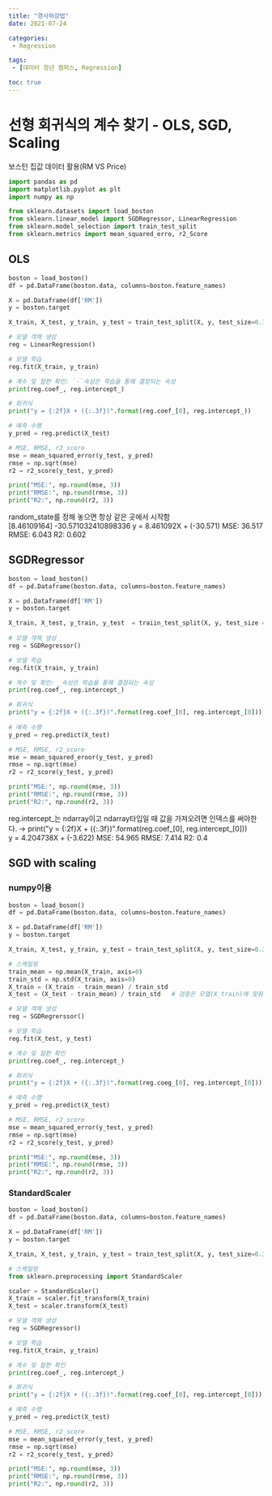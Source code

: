 ```yaml
---
title: "경사하강법"
date: 2021-07-24

categories:
 - Regression

tags:
 - [데이터 청년 캠퍼스, Regression]

toc: true
---
```

# 선형 회귀식의 계수 찾기 - OLS, SGD, Scaling  
<div class="notice" markdown="1">
보스턴 집값 데이터 활용(RM  VS  Price)
</div>  

```py
import pandas as pd
import matplotlib.pyplot as plt
import numpy as np

from sklearn.datasets import load_boston
from sklearn.linear_model import SGDRegressor, LinearRegression
from sklearn.model_selection import train_test_split
from sklearn.metrics import mean_squared_erro, r2_Score
```  

## OLS  
```py
boston = load_boston()
df = pd.DataFrame(boston.data, columns=boston.feature_names)

X = pd.Dataframe(df['RM'])
y = boston.target

X_train, X_test, y_train, y_test = train_test_split(X, y, test_size=0.3, random_state=1)

# 모델 객체 생성
reg = LinearRegression()

# 모델 학습
reg.fit(X_train, y_train)

# 계수 및 절편 확인: `-`속성은 학습을 통해 결정되는 속성
print(reg.coef_, reg.intercept_)

# 회귀식
print("y = {:2f}X + ({:.3f})".format(reg.coef_[0], reg.intercept_))

# 예측 수행
y_pred = reg.predict(X_test)

# MSE, RMSE, r2_score
mse = mean_squared_error(y_test, y_pred)
rmse = np.sqrt(mse)
r2 = r2_score(y_test, y_pred)

print("MSE:", np.round(mse, 3))
print("RMSE:", np.round(rmse, 3))
print("R2:", np.round(r2, 3))
```  
<div class="notice--primary" markdown="1">
random_state를 정해 놓으면 항상 같은 곳에서 시작함
</div>  
  
<div class="notice" markdown="1">
[8.46109164] -30.571032410898336  
y = 8.461092X + (-30.571)  
MSE: 36.517  
RMSE:  6.043  
R2:  0.602  
</div>
  
## SGDRegressor  
```py
boston = load_boston()
df = pd.Dataframe(boston.data, columns=boston.feature_names)

X = pd.Dataframe(df['RM'])
y = boston.target

X_train, X_test, y_train, y_test  = traiin_test_split(X, y, test_size = 0.3, random_state=1)
  
# 모델 객체 생성
reg = SGDRegressor()

# 모델 학습
reg.fit(X_train, y_train)

# 계수 및 확인: _속성은 학습을 통해 결정되는 속성
print(reg.coef_, reg.intercept_)

# 회귀식
print("y = {:2f}X + ({:.3f})".format(reg.coef_[0], reg.intercept_[0]))
  
# 예측 수행
y_pred = reg.predict(X_test)

# MSE, RMSE, r2_score
mse = mean_squared_eroor(y_test, y_pred)
rmse = np.sqrt(mse)
r2 = r2_score(y_test, y_pred)

print("MSE:", np.round(mse, 3))
print("RMSE:", np.round(rmse, 3))
print("R2:", np.round(r2, 3))
```  
<div class="notice--primary" markdown="1">
reg.intercept_는 ndarray이고 ndarray타입일 때 값을 가져오려면 인덱스를 써야한다.  
→ print("y = {:2f}X + ({:.3f})".format(reg.coef_[0], reg.intercept_[0]))
</div>  
  
<div class="notice" markdown="1">
y = 4.204738X + (-3.622)  
MSE: 54.965  
RMSE:  7.414  
R2:  0.4  
</div>  
  
## SGD with scaling  
### numpy이용  
```py
boston = load_boson()
df = pd.DataFrame(boston.data, columns=boston.feature_names)

X = pd.DataFrame(df['RM'])
y = boston.target

X_train, X_test, y_train, y_test = train_test_split(X, y, test_size=0.3, random_state=1)

# 스케일링
train_mean = np.mean(X_train, axis=0)
train_std = np.std(X_train, axis=0)
X_train = (X_train - train_mean) / train_std
X_test = (X_test - train_mean) / train_std   # 검증은 모델(X_train)에 맞춰서 하는 것이기 때문

# 모델 객체 생성
reg = SGDRegrerssor()

# 모델 학습
reg.fit(X_test, y_test)

# 계수 및 절편 확인
print(reg.coef_, reg.intercept_)

# 회귀식
print("y = {:2f}X + ({:.3f})".format(reg.coeg_[0], reg.intercept_[0]))

# 예측 수행
y_pred = reg.predict(X_test)

# MSE, RMSE, r2_score
mse = mean_squared_error(y_test, y_pred)
rmse = np.sqrt(mse)
r2 = r2_score(y_test, y_pred)

print("MSE:", np.round(mse, 3))
print("RMSE:", np.round(rmse, 3))
print("R2:", np.round(r2, 3))
```

### StandardScaler
```py
boston = load_boston()
df = pd.DataFrame(boston.data, columns=boston.feature_names)

X = pd.DataFrame(df['RM'])
y = boston.target

X_train, X_test, y_train, y_test = train_test_split(X, y, test_size=0.3, random_state=1)

# 스케일링
from sklearn.preprocessing import StandardScaler

scaler = StandardScaler()
X_train = scaler.fit_transform(X_train)
X_test = scaler.transform(X_test)

# 모델 객체 생성
reg = SGDRegressor()

# 모델 학습
reg.fit(X_train, y_train)

# 계수 및 절편 확인
print(reg.coef_, reg.intercept_)

# 회귀식
print("y = {:2f}X + ({:.3f})".format(reg.coef_[0], reg.intercept_[0]))

# 예측 수행
y_pred = reg.predict(X_test)

# MSE, RMSE, r2_score
mse = mean_squared_error(y_test, y_pred)
rmse = np.sqrt(mse)
r2 = r2_score(y_test, y_pred)

print("MSE:", np.round(mse, 3))
print("RMSE:", np.round(rmse, 3))
print("R2:", np.round(r2, 3))
```  
